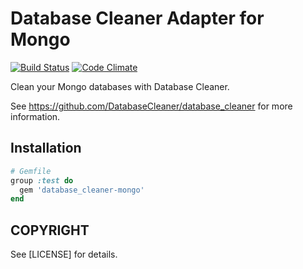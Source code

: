 # Database Cleaner Adapter for Mongo

[![Build Status](https://travis-ci.org/DatabaseCleaner/database_cleaner-mongo.svg?branch=master)](https://travis-ci.org/DatabaseCleaner/database_cleaner-mongo)
[![Code Climate](https://codeclimate.com/github/DatabaseCleaner/database_cleaner-mongo/badges/gpa.svg)](https://codeclimate.com/github/DatabaseCleaner/database_cleaner-mongo)

Clean your Mongo databases with Database Cleaner.

See https://github.com/DatabaseCleaner/database_cleaner for more information.

## Installation

```ruby
# Gemfile
group :test do
  gem 'database_cleaner-mongo'
end
```

## COPYRIGHT

See [LICENSE] for details.
